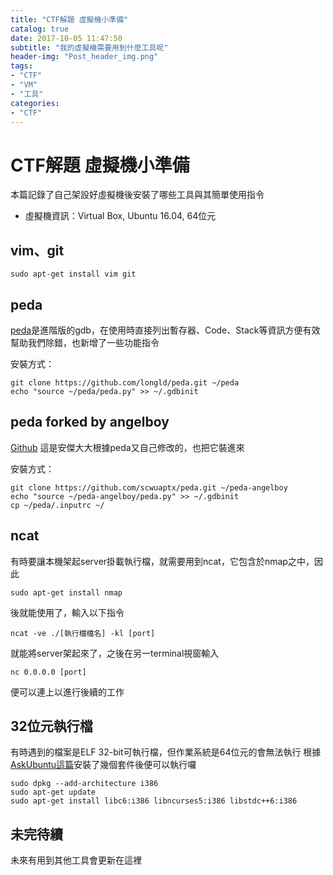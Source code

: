 ```yaml
---
title: "CTF解題 虛擬機小準備"
catalog: true
date: 2017-10-05 11:47:50
subtitle: "我的虛擬機需要用到什麼工具呢"
header-img: "Post_header_img.png"
tags:
- "CTF"
- "VM"
- "工具"
categories:
- "CTF"
---
```


# CTF解題 虛擬機小準備
本篇記錄了自己架設好虛擬機後安裝了哪些工具與其簡單使用指令
+ 虛擬機資訊：Virtual Box, Ubuntu 16.04, 64位元

## vim、git
```
sudo apt-get install vim git
```

## peda
[peda](https://github.com/longld/peda)是進階版的gdb，在使用時直接列出暫存器、Code、Stack等資訊方便有效幫助我們除錯，也新增了一些功能指令

安裝方式：
```
git clone https://github.com/longld/peda.git ~/peda
echo "source ~/peda/peda.py" >> ~/.gdbinit
```

## peda forked by angelboy
[Github](https://github.com/scwuaptx/peda) 這是安傑大大根據peda又自己修改的，也把它裝進來

安裝方式：
```
git clone https://github.com/scwuaptx/peda.git ~/peda-angelboy
echo "source ~/peda-angelboy/peda.py" >> ~/.gdbinit
cp ~/peda/.inputrc ~/
```

## ncat
有時要讓本機架起server掛載執行檔，就需要用到ncat，它包含於nmap之中，因此
```
sudo apt-get install nmap
```
後就能使用了，輸入以下指令
```
ncat -ve ./[執行檔檔名] -kl [port]
```
就能將server架起來了，之後在另一terminal視窗輸入
```
nc 0.0.0.0 [port]
```
便可以連上以進行後續的工作

## 32位元執行檔
有時遇到的檔案是ELF 32-bit可執行檔，但作業系統是64位元的會無法執行
根據[AskUbuntu這篇](https://askubuntu.com/questions/454253/how-to-run-32-bit-app-in-ubuntu-64-bit)安裝了幾個套件後便可以執行囉
```
sudo dpkg --add-architecture i386
sudo apt-get update
sudo apt-get install libc6:i386 libncurses5:i386 libstdc++6:i386
```

## 未完待續
未來有用到其他工具會更新在這裡